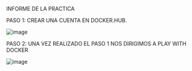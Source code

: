 INFORME DE LA PRACTICA 

PASO 1: CREAR UNA CUENTA EN DOCKER.HUB.

![image](https://user-images.githubusercontent.com/91229151/201003067-605fa2ce-b494-46c5-a509-75da95370fed.png)

PASO 2: UNA VEZ REALIZADO EL PASO 1 NOS DIRIGIMOS A PLAY WITH DOCKER 

![image](https://user-images.githubusercontent.com/91229151/201003284-9e2fd2a1-1deb-4638-aca5-271cd9ea3b0f.png)
 
 
